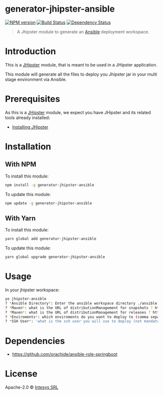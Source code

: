 # generator-jhipster-ansible

[![NPM version][npm-image]][npm-url] [![Build Status][github-actions-image]][github-actions-url] [![Dependency Status][daviddm-image]][daviddm-url]

> A Jhipster module to generate an [Ansible](https://www.ansible.com/) deployment workspace.

# Introduction

This is a [JHipster](https://www.jhipster.tech/) module, that is meant to be used in a JHipster application.

This module will generate all the files to deploy you Jhipster jar in your multi stage environment via Ansible.

# Prerequisites

As this is a [JHipster](https://www.jhipster.tech/) module, we expect you have JHipster and its related tools already installed:

- [Installing JHipster](https://www.jhipster.tech/installation/)

# Installation

## With NPM

To install this module:

```bash
npm install -g generator-jhipster-ansible
```

To update this module:

```bash
npm update -g generator-jhipster-ansible
```

## With Yarn

To install this module:

```bash
yarn global add generator-jhipster-ansible
```

To update this module:

```bash
yarn global upgrade generator-jhipster-ansible
```

# Usage

In your jhipster workspace:
```bash
yo jhipster-ansible
? *Ansible Directory*: Enter the ansible workspace directory ./ansible
? *Maven*: what is the URL of distributionManagement for snapshots ? http://artifactory:8081/artifactory/libs-snapshot
? *Maven*: what is the URL of distributionManagement for releases ? http://artifactory:8081/artifactory/libs-release
? *Enviroments*: which enviroments do you want to deploy to (comma separated) ? test,staging,prod
? *SSH User*: 'what is the ssh user you will use to deploy (not mandatory)) ? myuser
```

# Dependencies

- https://github.com/orachide/ansible-role-springboot

# License

Apache-2.0 © [Intesys SRL](https://www.intesys.it)

[npm-image]: https://img.shields.io/npm/v/generator-jhipster-ansible.svg
[npm-url]: https://npmjs.org/package/generator-jhipster-ansible
[github-actions-image]: https://github.com/intesys/generator-jhipster-ansible/workflows/Build/badge.svg
[github-actions-url]: https://github.com/intesys/generator-jhipster-ansible/actions
[daviddm-image]: https://david-dm.org/intesys/generator-jhipster-ansible.svg?theme=shields.io
[daviddm-url]: https://david-dm.org/intesys/generator-jhipster-ansible

